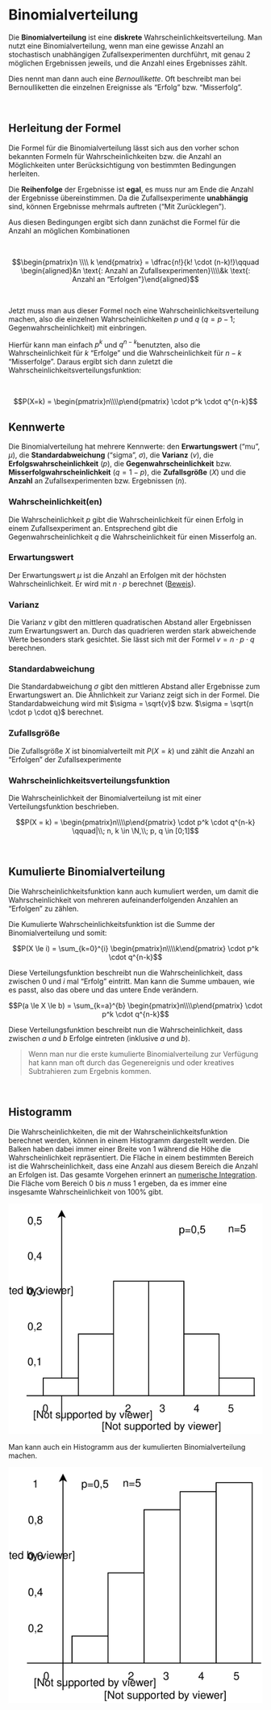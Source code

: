 # Binomialverteilung

Die **Binomialverteilung** ist eine **diskrete** Wahrscheinlichkeitsverteilung. Man nutzt eine Binomialverteilung, wenn man eine gewisse Anzahl an stochastisch unabhängigen Zufallsexperimenten durchführt, mit genau 2 möglichen Ergebnissen jeweils, und die Anzahl eines Ergebnisses zählt. 

Dies nennt man dann auch eine *Bernoullikette*. Oft beschreibt man bei Bernoulliketten die einzelnen Ereignisse als “Erfolg” bzw. “Misserfolg”.

<br />

## Herleitung der Formel

Die Formel für die Binomialverteilung lässt sich aus den vorher schon bekannten Formeln für Wahrscheinlichkeiten bzw. die Anzahl an Möglichkeiten unter Berücksichtigung von bestimmten Bedingungen herleiten.

Die **Reihenfolge** der Ergebnisse ist **egal**, es muss nur am Ende die Anzahl der Ergebnisse übereinstimmen. Da die Zufallsexperimente **unabhängig** sind, können Ergebnisse mehrmals auftreten (“Mit Zurücklegen”).

Aus diesen Bedingungen ergibt sich dann zunächst die Formel für die Anzahl an möglichen Kombinationen

<br />

$$\begin{pmatrix}n \\\\ k \end{pmatrix} = \dfrac{n!}{k! \cdot (n-k)!}\qquad \begin{aligned}&n \text{: Anzahl an Zufallsexperimenten}\\\\&k \text{: Anzahl an “Erfolgen"}\end{aligned}$$

<br />

Jetzt muss man aus dieser Formel noch eine Wahrscheinlichkeitsverteilung machen, also die einzelnen Wahrscheinlichkeiten $p$ und $q$ ($q = p-1$; Gegenwahrscheinlichkeit) mit einbringen.

Hierfür kann man einfach $p^k​$ und $q^{n-k}​$ benutzten, also die Wahrscheinlichkeit für $k​$ “Erfolge” und die Wahrscheinlichkeit für $n-k​$ “Misserfolge”. Daraus ergibt sich dann zuletzt die Wahrscheinlichkeitsverteilungsfunktion:

<br />

$$P(X=k) = \begin{pmatrix}n\\\\p\end{pmatrix} \cdot p^k \cdot q^{n-k}$$

## Kennwerte

Die Binomialverteilung hat mehrere Kennwerte: den **Erwartungswert** (“mu”, $\mu$), die **Standardabweichung** (“sigma”, $\sigma$), die **Varianz** ($v$), die **Erfolgswahrscheinlichkeit** ($p$), die **Gegenwahrscheinlichkeit** bzw. **Misserfolgwahrscheinlichkeit** ($q = 1 - p$), die **Zufallsgröße** ($X$) und die **Anzahl** an Zufallsexperimenten bzw. Ergebnissen ($n$). 

### Wahrscheinlichkeit(en)

Die Wahrscheinlichkeit $p$ gibt die Wahrscheinlichkeit für einen Erfolg in einem Zufallsexperiment an. Entsprechend gibt die Gegenwahrscheinlichkeit $q$ die Wahrscheinlichkeit für einen Misserfolg an.

### Erwartungswert

Der Erwartungswert $\mu$ ist die Anzahl an Erfolgen mit der höchsten Wahrscheinlichkeit. Er wird mit $n \cdot p$ berechnet ([Beweis](/mathe/erwartungswertbeweis)).

### Varianz

Die Varianz $v$ gibt den mittleren quadratischen Abstand aller Ergebnissen zum Erwartungswert an. Durch das quadrieren werden stark abweichende Werte besonders stark gesichtet. Sie lässt sich mit der Formel $v = n \cdot p \cdot q$ berechnen.

### Standardabweichung

Die Standardabweichung $\sigma$ gibt den mittleren Abstand aller Ergebnisse zum Erwartungswert an.  Die Ähnlichkeit zur Varianz zeigt sich in der Formel. Die Standardabweichung wird mit $\sigma = \sqrt{v}$ bzw. $\sigma = \sqrt{n \cdot p \cdot q}$ berechnet.

### Zufallsgröße

Die Zufallsgröße $X$ ist binomialverteilt mit $P(X=k)$ und zählt die Anzahl an “Erfolgen” der Zufallsexperimente

### Wahrscheinlichkeitsverteilungsfunktion

Die Wahrscheinlichkeit der Binomialverteilung ist mit einer Verteilungsfunktion beschrieben.

$$P(X = k) = \begin{pmatrix}n\\\\p\end{pmatrix} \cdot p^k \cdot q^{n-k} \qquad|\\; n, k \in \N,\\; p, q \in [0;1]$$

<br />

## Kumulierte Binomialverteilung

Die Wahrscheinlichkeitsfunktion kann auch kumuliert werden, um damit die Wahrscheinlichkeit von mehreren aufeinanderfolgenden Anzahlen an “Erfolgen” zu zählen. 

Die Kumulierte Wahrscheinlichkeitsfunktion ist die Summe der Binomialverteilung und somit:

$$P(X \le i) = \sum_{k=0}^{i} \begin{pmatrix}n\\\\k\end{pmatrix} \cdot p^k \cdot q^{n-k}$$

Diese Verteilungsfunktion beschreibt nun die Wahrscheinlichkeit, dass zwischen $0$ und $i$ mal “Erfolg” eintritt. Man kann die Summe umbauen, wie es passt, also das obere und das untere Ende verändern.

$$P(a \le X \le b) = \sum_{k=a}^{b} \begin{pmatrix}n\\\\p\end{pmatrix} \cdot p^k \cdot q^{n-k}$$

Diese Verteilungsfunktion beschreibt nun die Wahrscheinlichkeit, dass zwischen $a$ und $b$ Erfolge eintreten (inklusive $a$ und $b$).

>  Wenn man nur die erste kumulierte Binomialverteilung zur Verfügung hat kann man oft durch das Gegenereignis und oder kreatives Subtrahieren zum Ergebnis kommen.

<br />

## Histogramm

Die Wahrscheinlichkeiten, die mit der Wahrscheinlichkeitsfunktion berechnet werden, können in einem Histogramm dargestellt werden. Die Balken haben dabei immer einer Breite von 1 während die Höhe die Wahrscheinlichkeit repräsentiert. Die Fläche in einem bestimmten Bereich ist die Wahrscheinlichkeit, dass eine Anzahl aus diesem Bereich die Anzahl an Erfolgen ist. Das gesamte Vorgehen erinnert an [numerische Integration](/mathe/numerische_integration). Die Fläche vom Bereich $0$ bis $n$ muss 1 ergeben, da es immer eine insgesamte Wahrscheinlichkeit von $100\%$ gibt.

![Histogramm Binomialverteilung](../assets/mathe/Binomialverteilung.svg)

Man kann auch ein Histogramm aus der kumulierten Binomialverteilung machen.

![Histogramm kumulierte Binomialverteilung](../assets/mathe/kumulierte-Binomialverteilung.svg)